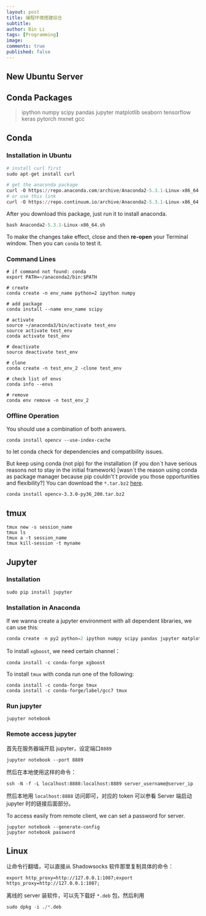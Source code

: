 ```yaml
---
layout: post
title: 编程环境搭建综合
subtitle:
author: Bin Li
tags: [Programming]
image: 
comments: true
published: false
---
```


## New Ubuntu Server
## Conda Packages
> ipython numpy scipy pandas jupyter matplotlib seaborn tensorflow keras pytorch mxnet gcc

## Conda
### Installation in Ubuntu
```python
# install curl first
sudo apt-get install curl

# get the anaconda package
curl -O https://repo.anaconda.com/archive/Anaconda2-5.3.1-Linux-x86_64.sh
# or use this link
curl -O https://repo.continuum.io/archive/Anaconda2-5.3.1-Linux-x86_64.sh
```

After you download this package, just run it to install anaconda.

```python
bash Anaconda2-5.3.1-Linux-x86_64.sh
```

To make the changes take effect, close and then **re-open** your Terminal window. Then you can `conda` to test it.

### Command Lines

```
# if command not found: conda
export PATH=~/anaconda2/bin:$PATH

# create
conda create -n env_name python=2 ipython numpy

# add package
conda install --name env_name scipy

# activate
source ~/anaconda3/bin/activate test_env
source activate test_env
conda activate test_env

# deactivate
source deactivate test_env

# clone
conda create -n test_env_2 -clone test_env

# check list of envs
conda info --envs

# remove
conda env remove -n test_env_2
```

### Offline Operation
You should use a combination of both answers.
```shell
conda install opencv --use-index-cache
```
to let conda check for dependencies and compatibility issues.

But keep using conda (not pip) for the installation (if you don´t have serious reasons not to stay in the initial framework) [wasn´t the reason using conda as package manager because pip couldn't´t provide you those opportunities and flexibility?] You can download the `*.tar.bz2` [here](https://anaconda.org/anaconda/repo).
```
conda install opencv-3.3.0-py36_200.tar.bz2
```

## tmux
```
tmux new -s session_name
tmux ls
tmux a -t session_name
tmux kill-session -t myname
```

## Jupyter
### Installation
```
sudo pip install jupyter
```

### Installation in Anaconda
If we wanna create a jupyter environment with all dependent libraries, we can use this:

```python
conda create -n py2 python=2 ipython numpy scipy pandas jupyter matplotlib seaborn 
```

To install `xgboost`, we need certain channel：
```shell
conda install -c conda-forge xgboost 
```

To install `tmux` with conda run one of the following:
```shell
conda install -c conda-forge tmux 
conda install -c conda-forge/label/gcc7 tmux 
```

### Run jupyter
```
jupyter notebook
```

### Remote access jupyter

首先在服务器端开启 jupyter，设定端口`8889`
```
jupyter notebook --port 8889
```

然后在本地使用这样的命令：
```
ssh -N -f -L localhost:8888:localhost:8889 server_username@server_ip
```

然后本地用 `localhost:8888` 访问即可，对应的 token 可以参看 Server 端启动 jupyter 时的链接后面部分。

To access easily from remote client, we can set a password for server.

```shell
jupyter notebook --generate-config
jupyter notebook password
```
## Linux
让命令行翻墙，可以直接从 Shadowsocks 软件那里复制具体的命令：
```shell
export http_proxy=http://127.0.0.1:1087;export https_proxy=http://127.0.0.1:1087;
```

离线的 server 装软件，可以先下载好 `*.deb` 包，然后利用
```python
sudo dpkg -i ./*.deb
```
